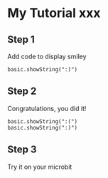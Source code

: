 # My Tutorial xxx

## Step 1

Add code to display smiley

```blocks
basic.showString(":)")
```
## Step 2

Congratulations, you did it!

```blocks
basic.showString(":(")
basic.showString(":)")
```
## Step 3

Try it on your microbit

<script src="https://makecode.com/gh-pages-embed.js"></script><script>makeCodeRender("{{ site.makecode.home_url }}", "{{ site.github.owner_name }}/{{ site.github.repository_name }}");</script>

